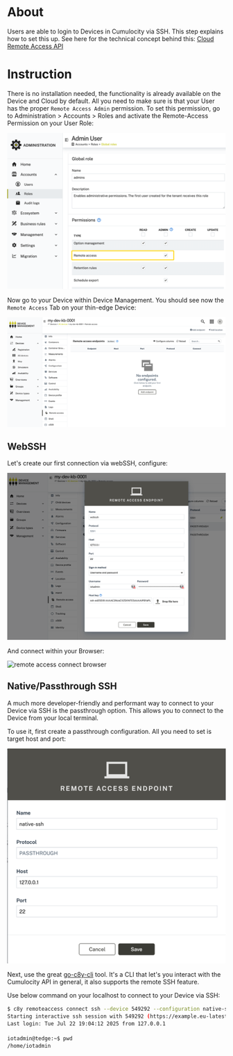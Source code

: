 # About

Users are able to login to Devices in Cumulocity via SSH. This step explains how to set this up. See here for the technical concept behind this: [Cloud Remote Access API](https://cumulocity.com/docs/cloud-remote-access/cra-introduction/)

# Instruction

There is no installation needed, the functionality is already available on the Device and Cloud by default. All you need to make sure is that your User has the proper `Remote Access Admin` permission. To set this permission, go to Administration > Accounts > Roles and activate the Remote-Access Permission on your User Role:

![remote access permission](./imgs/remote-access-permission.png)

Now go to your Device within Device Management. You should see now the `Remote Access` Tab on your thin-edge Device:

![remote access tab](./imgs/remote-access-tab.png)

## WebSSH

Let's create our first connection via webSSH, configure:

![web ssh config](./imgs/web-ssh-config.png)

And connect within your Browser:

![remote access connect browser](./imgs/remote-access-connect.png)


## Native/Passthrough SSH

A much more developer-friendly and performant way to connect to your Device via SSH is the passthrough option. This allows you to connect to the Device from your local terminal. 

To use it, first create a passthrough configuration. All you need to set is target host and port:

![ssh passthrough config](./imgs/passthrough-config.png)


Next, use the great [go-c8y-cli](https://goc8ycli.netlify.app/docs/introduction/) tool. It's a CLI that let's you interact with the Cumulocity API in general, it also supports the remote SSH feature. 

Use below command on your localhost to connect to your Device via SSH:

```sh
$ c8y remoteaccess connect ssh --device 549292 --configuration native-ssh  --user iotadmin
Starting interactive ssh session with 549292 (https://example.eu-latest.cumulocity.com)
Last login: Tue Jul 22 19:04:12 2025 from 127.0.0.1

iotadmin@tedge:~$ pwd
/home/iotadmin
```

